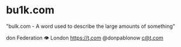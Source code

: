 # bu1k.com

"bulk.com - A word used to describe the large amounts of something"

don Federation 👁 London https://ţ.com @donpablonow c@ţ.com